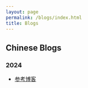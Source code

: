 ```yaml
---
layout: page
permalink: /blogs/index.html
title: Blogs
---
```


## Chinese Blogs

### 2024

- [参考博客](https://caihanlin.com/blogs/aaai-24/)



